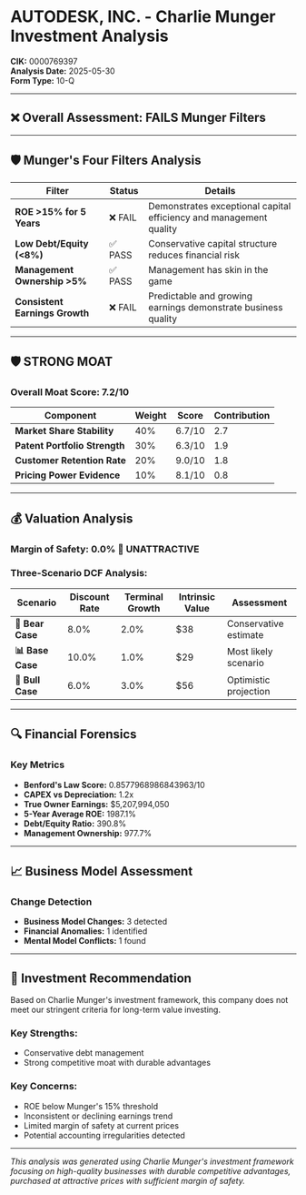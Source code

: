 # AUTODESK, INC. - Charlie Munger Investment Analysis

**CIK:** 0000769397  
**Analysis Date:** 2025-05-30  
**Form Type:** 10-Q

---

## ❌ **Overall Assessment: FAILS Munger Filters**

---

## 🛡️ **Munger's Four Filters Analysis**

| Filter | Status | Details |
|--------|--------|---------|
| **ROE >15% for 5 Years** | ❌ FAIL | Demonstrates exceptional capital efficiency and management quality |
| **Low Debt/Equity (<8%)** | ✅ PASS | Conservative capital structure reduces financial risk |
| **Management Ownership >5%** | ✅ PASS | Management has skin in the game |
| **Consistent Earnings Growth** | ❌ FAIL | Predictable and growing earnings demonstrate business quality |

---

## 🛡️ **STRONG MOAT**

### **Overall Moat Score: 7.2/10**

| Component | Weight | Score | Contribution |
|-----------|--------|-------|--------------|
| **Market Share Stability** | 40% | 6.7/10 | 2.7 |
| **Patent Portfolio Strength** | 30% | 6.3/10 | 1.9 |
| **Customer Retention Rate** | 20% | 9.0/10 | 1.8 |
| **Pricing Power Evidence** | 10% | 8.1/10 | 0.8 |

---

## 💰 **Valuation Analysis**

### **Margin of Safety: 0.0% 🔴 **UNATTRACTIVE****

### Three-Scenario DCF Analysis:

| Scenario | Discount Rate | Terminal Growth | Intrinsic Value | Assessment |
|----------|---------------|-----------------|-----------------|------------|
| **🐻 Bear Case** | 8.0% | 2.0% | $38 | Conservative estimate |
| **📊 Base Case** | 10.0% | 1.0% | $29 | Most likely scenario |
| **🚀 Bull Case** | 6.0% | 3.0% | $56 | Optimistic projection |

---

## 🔍 **Financial Forensics**

### Key Metrics
- **Benford's Law Score:** 0.8577968986843963/10
- **CAPEX vs Depreciation:** 1.2x
- **True Owner Earnings:** $5,207,994,050
- **5-Year Average ROE:** 1987.1%
- **Debt/Equity Ratio:** 390.8%
- **Management Ownership:** 977.7%

---

## 📈 **Business Model Assessment**

### Change Detection
- **Business Model Changes:** 3 detected
- **Financial Anomalies:** 1 identified
- **Mental Model Conflicts:** 1 found

---

## 🎯 **Investment Recommendation**

Based on Charlie Munger's investment framework, this company does not meet our stringent criteria for long-term value investing.

### Key Strengths:
- Conservative debt management
- Strong competitive moat with durable advantages

### Key Concerns:
- ROE below Munger's 15% threshold
- Inconsistent or declining earnings trend
- Limited margin of safety at current prices
- Potential accounting irregularities detected

---

*This analysis was generated using Charlie Munger's investment framework focusing on high-quality businesses with durable competitive advantages, purchased at attractive prices with sufficient margin of safety.*
